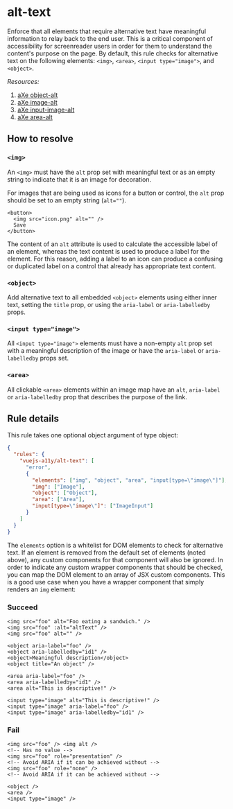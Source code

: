 # alt-text

Enforce that all elements that require alternative text have meaningful information to relay back to the end user. This is a critical component of accessibility for screenreader users in order for them to understand the content's purpose on the page. By default, this rule checks for alternative text on the following elements: `<img>`, `<area>`, `<input type="image">`, and `<object>`.

_Resources:_

1. [aXe object-alt](https://dequeuniversity.com/rules/axe/2.1/object-alt)
2. [aXe image-alt](https://dequeuniversity.com/rules/axe/2.1/image-alt)
3. [aXe input-image-alt](https://dequeuniversity.com/rules/axe/2.1/input-image-alt)
4. [aXe area-alt](https://dequeuniversity.com/rules/axe/2.1/area-alt)

## How to resolve

### `<img>`

An `<img>` must have the `alt` prop set with meaningful text or as an empty string to indicate that it is an image for decoration.

For images that are being used as icons for a button or control, the `alt` prop should be set to an empty string (`alt=""`).

```vue
<button>
  <img src="icon.png" alt="" />
  Save
</button>
```

The content of an `alt` attribute is used to calculate the accessible label of an element, whereas the text content is used to produce a label for the element. For this reason, adding a label to an icon can produce a confusing or duplicated label on a control that already has appropriate text content.

### `<object>`

Add alternative text to all embedded `<object>` elements using either inner text, setting the `title` prop, or using the `aria-label` or `aria-labelledby` props.

### `<input type="image">`

All `<input type="image">` elements must have a non-empty `alt` prop set with a meaningful description of the image or have the `aria-label` or `aria-labelledby` props set.

### `<area>`

All clickable `<area>` elements within an image map have an `alt`, `aria-label` or `aria-labelledby` prop that describes the purpose of the link.

## Rule details

This rule takes one optional object argument of type object:

```json
{
  "rules": {
    "vuejs-a11y/alt-text": [
      "error",
      {
        "elements": ["img", "object", "area", "input[type=\"image\"]"],
        "img": ["Image"],
        "object": ["Object"],
        "area": ["Area"],
        "input[type=\"image\"]": ["ImageInput"]
      }
    ]
  }
}
```

The `elements` option is a whitelist for DOM elements to check for alternative text. If an element is removed from the default set of elements (noted above), any custom components for that component will also be ignored. In order to indicate any custom wrapper components that should be checked, you can map the DOM element to an array of JSX custom components. This is a good use case when you have a wrapper component that simply renders an `img` element:

### Succeed

```vue
<img src="foo" alt="Foo eating a sandwich." />
<img src="foo" :alt="altText" />
<img src="foo" alt="" />

<object aria-label="foo" />
<object aria-labelledby="id1" />
<object>Meaningful description</object>
<object title="An object" />

<area aria-label="foo" />
<area aria-labelledby="id1" />
<area alt="This is descriptive!" />

<input type="image" alt="This is descriptive!" />
<input type="image" aria-label="foo" />
<input type="image" aria-labelledby="id1" />
```

### Fail

```vue
<img src="foo" /> <img alt />
<!-- Has no value -->
<img src="foo" role="presentation" />
<!-- Avoid ARIA if it can be achieved without -->
<img src="foo" role="none" />
<!-- Avoid ARIA if it can be achieved without -->

<object />
<area />
<input type="image" />
```
